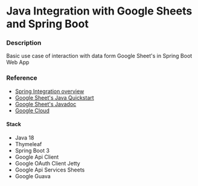# Java Integration with Google Sheets and Spring Boot

### Description
Basic use case of interaction with data form Google Sheet's in Spring Boot Web App

### Reference 
* [Spring Integration overview](https://developers.google.com)
* [Google Sheet's Java Quickstart](https://developers.google.com/sheets/api/quickstart/java)
* [Google Sheet's Javadoc](https://googleapis.dev/java/google-api-services-sheets/latest/index.html)
* [Google Cloud](https://console.cloud.google.com)

#### Stack
* Java 18
* Thymeleaf
* Spring Boot 3
* Google Api Client
* Google OAuth Client Jetty
* Google Api Services Sheets
* Google Guava